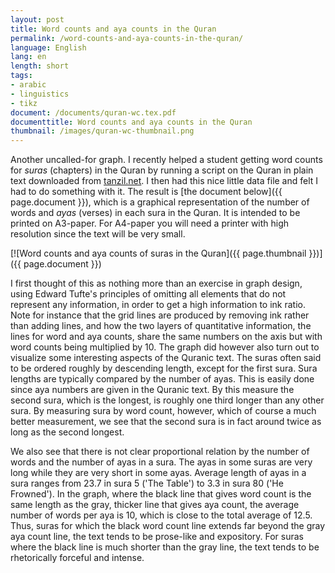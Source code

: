 ```yaml
---
layout: post
title: Word counts and aya counts in the Quran
permalink: /word-counts-and-aya-counts-in-the-quran/
language: English
lang: en
length: short
tags:
- arabic
- linguistics
- tikz
document: /documents/quran-wc.tex.pdf
documenttitle: Word counts and aya counts in the Quran
thumbnail: /images/quran-wc-thumbnail.png
---
```


Another uncalled-for graph. I recently helped a student getting word counts for *suras* (chapters) in the Quran by running a script on the Quran in plain text downloaded from [tanzil.net](http://tanzil.net). I then had this nice little data file and felt I had to do something with it. The result is [the document below]({{ page.document }}), which is a graphical representation of the number of words and *ayas* (verses) in each sura in the Quran. It is intended to be printed on A3-paper. For A4-paper you will need a printer with high resolution since the text will be very small.

[![Word counts and aya counts of suras in the Quran]({{ page.thumbnail }})]({{ page.document }})

I first thought of this as nothing more than an exercise in graph design, using Edward Tufte's principles of omitting all elements that do not represent any information, in order to get a high information to ink ratio. Note for instance that the grid lines are produced by removing ink rather than adding lines, and how the two layers of quantitative information, the lines for word and aya counts, share the same numbers on the axis but with word counts being multiplied by&nbsp;10. The graph did however also turn out to visualize some interesting aspects of the Quranic text. The suras often said to be ordered roughly by descending length, except for the first sura. Sura lengths are typically compared by the number of ayas. This is easily done since aya numbers are given in the Quranic text. By this measure the second sura, which is the longest, is roughly one third longer than any other sura. By measuring sura by word count, however, which of course a much better measurement, we see that the second sura is in fact around twice as long as the second longest.

We also see that there is not clear proportional relation by the number of words and the number of ayas in a sura. The ayas in some suras are very long while they are very short in some ayas. Average length of ayas in a sura ranges from 23.7 in sura&nbsp;5 ('The Table') to&nbsp;3.3 in sura&nbsp;80 ('He Frowned'). In the graph, where the black line that gives word count is the same length as the gray, thicker line that gives aya count, the average number of words per aya is&nbsp;10, which is close to the total average of&nbsp;12.5. Thus, suras for which the black word count line extends far beyond the gray aya count line, the text tends to be prose-like and expository. For suras where the black line is much shorter than the gray line, the text tends to be rhetorically forceful and intense.
